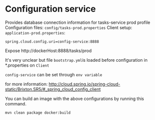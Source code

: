 Configuration service
=====================

Provides database connection information for tasks-service prod profile
Configuration files: `config/tasks-prod.properties`
Client setup: `application-prod.properties`:

    spring.cloud.config.uri=config-service:8888
Expose http://dockerHost:8888/tasks/prod

It's very unclear but file `bootstrap.yml`is loaded before configuration in *.properties on `Client`

`config-service` can be set through `env variable`

for more information: http://cloud.spring.io/spring-cloud-static/Brixton.SR5/#_spring_cloud_config_client

You can build an image with the above configurations by running this command.

    mvn clean package docker:build


